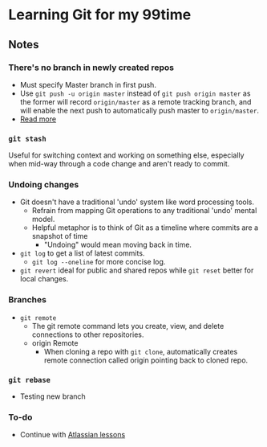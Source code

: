 # Learning Git for my 99time 

## Notes 

### There's no branch in newly created repos 

- Must specify Master branch in first push. 
- Use `git push -u origin master` instead of `git push origin master` as the former will record `origin/master` as a remote tracking branch, and will enable the next push to automatically push master to `origin/master`.
- [Read more](https://stackoverflow.com/questions/17096311/why-do-i-need-to-explicitly-push-a-new-branch/17096880#170968800)

### `git stash`
Useful for switching context and working on something else, especially when mid-way through  a code change and aren't ready to commit. 

### Undoing changes 
- Git doesn't have a traditional 'undo' system like word processing tools.
    - Refrain from mapping Git operations to any traditional 'undo' mental model.
    - Helpful metaphor is to think of Git as a timeline where commits are a snapshot of time 
        - "Undoing" would mean moving back in time. 
- `git log` to get a list of latest commits. 
    - `git log --oneline` for more concise log.
- `git revert` ideal for public and shared repos while `git reset` better for local changes.


### Branches 
- `git remote` 
    - The git remote command lets you create, view, and delete connections to other repositories.  
    - origin Remote 
        - When cloning a repo with `git clone`, automatically creates remote connection called origin pointing back to cloned repo. 


### `git rebase` 

- Testing new branch

### To-do 
- Continue with [Atlassian lessons](https://www.atlassian.com/git/tutorials)
